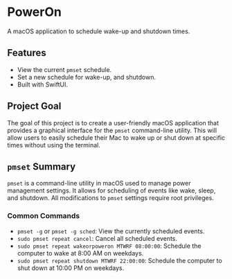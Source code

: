 # PowerOn

A macOS application to schedule wake-up and shutdown times.

## Features

*   View the current `pmset` schedule.
*   Set a new schedule for wake-up, and shutdown.
*   Built with SwiftUI.

## Project Goal

The goal of this project is to create a user-friendly macOS application that provides a graphical interface for the `pmset` command-line utility. This will allow users to easily schedule their Mac to wake up or shut down at specific times without using the terminal.

## `pmset` Summary

`pmset` is a command-line utility in macOS used to manage power management settings. It allows for scheduling of events like wake, sleep, and shutdown. All modifications to `pmset` settings require root privileges.

### Common Commands

*   `pmset -g` or `pmset -g sched`: View the currently scheduled events.
*   `sudo pmset repeat cancel`: Cancel all scheduled events.
*   `sudo pmset repeat wakeorpoweron MTWRF 08:00:00`: Schedule the computer to wake at 8:00 AM on weekdays.
*   `sudo pmset repeat shutdown MTWRF 22:00:00`: Schedule the computer to shut down at 10:00 PM on weekdays.